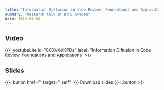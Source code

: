 ```yaml
---
title: "Information Diffusion in Code Review: Foundations and Applications"
summary: "Research talk at BTH, Sweden"
date: 2023-05-03
---
```


## Video
{{< youtubeLite id="8CXvXciKPDs" label="Information Diffusion in Code Review: Foundations and Applications" >}}

## Slides
{{< button href="" target="_self" >}}
Download slides
{{< /button >}}
